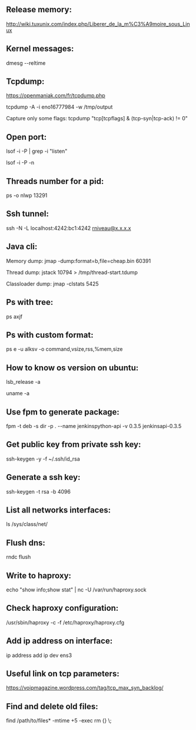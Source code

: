 Release memory:
---------------
http://wiki.tuxunix.com/index.php/Liberer_de_la_m%C3%A9moire_sous_Linux


Kernel messages:
----------------
dmesg --reltime


Tcpdump:
--------
https://openmaniak.com/fr/tcpdump.php

tcpdump  -A -i  eno16777984  -w /tmp/output

Capture only some flags: tcpdump "tcp[tcpflags] & (tcp-syn|tcp-ack) != 0"

Open port:
----------
lsof -i -P | grep -i "listen"

lsof -i  -P -n


Threads number for a pid:
-------------------------
ps -o nlwp 13291


Ssh tunnel:
-----------
ssh -N -L localhost:4242:bc1:4242 rniveau@x.x.x.x


Java cli:
---------
Memory dump: jmap -dump:format=b,file=cheap.bin 60391

Thread dump: jstack 10794 > /tmp/thread-start.tdump

Classloader dump: jmap -clstats 5425


Ps with tree:
-------------

ps axjf

Ps with custom format:
----------------------

ps e -u alksv -o command,vsize,rss,%mem,size

How to know os version on ubuntu:
---------------------------------

lsb_release -a

uname -a

Use fpm to generate package:
----------------------------

fpm  -t deb -s dir -p . --name jenkinspython-api -v 0.3.5  jenkinsapi-0.3.5

Get public key from private ssh key:
------------------------------------

ssh-keygen -y -f ~/.ssh/id_rsa

Generate a ssh key:
-------------------

ssh-keygen -t rsa -b 4096


List all networks interfaces:
-----------------------------

ls /sys/class/net/

Flush dns:
----------

rndc flush

Write to haproxy:
-----------------

echo "show info;show stat" | nc -U /var/run/haproxy.sock

Check haproxy configuration:
----------------------------

/usr/sbin/haproxy -c -f /etc/haproxy/haproxy.cfg

Add ip address on interface:
----------------------------

ip address add ip dev ens3

Useful link on tcp parameters:
------------------------------

https://voipmagazine.wordpress.com/tag/tcp_max_syn_backlog/

Find and delete old files:
--------------------------

find /path/to/files* -mtime +5 -exec rm {} \\;
